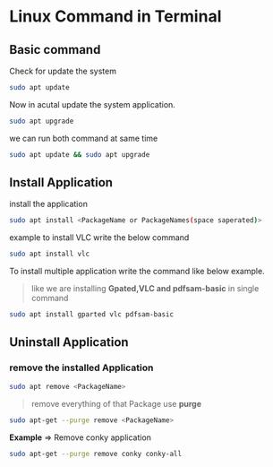 # Linux Command in Terminal

## Basic command

Check for update the system 
```bash
sudo apt update
```
Now in acutal update the system application.
```bash
sudo apt upgrade
```
we can run both command at same time
```bash
sudo apt update && sudo apt upgrade
```

## Install Application
install the application 
```bash
sudo apt install <PackageName or PackageNames(space saperated)>
```
example to install VLC write the below command 
```bash
sudo apt install vlc
```
To install multiple application write the command like below example.

>like we are installing **Gpated,VLC and pdfsam-basic** in single command

```bash
sudo apt install gparted vlc pdfsam-basic
```

## Uninstall Application

### remove the installed Application

```bash
sudo apt remove <PackageName>
```

>remove everything of that Package use **purge**

```bash
sudo apt-get --purge remove <PackageName>
```
**Example** => Remove conky application
```bash
sudo apt-get --purge remove conky conky-all
```
